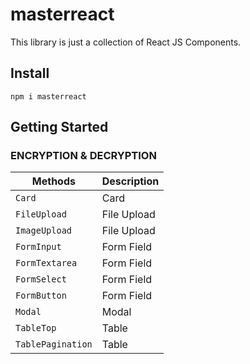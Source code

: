 # masterreact

This library is just a collection of React JS Components.

## Install

```
npm i masterreact
```

## Getting Started

### ENCRYPTION & DECRYPTION

| Methods           | Description |
| ----------------- | ----------- |
| `Card`            | Card        |
| `FileUpload`      | File Upload |
| `ImageUpload`     | File Upload |
| `FormInput`       | Form Field  |
| `FormTextarea`    | Form Field  |
| `FormSelect`      | Form Field  |
| `FormButton`      | Form Field  |
| `Modal`           | Modal       |
| `TableTop`        | Table       |
| `TablePagination` | Table       |
